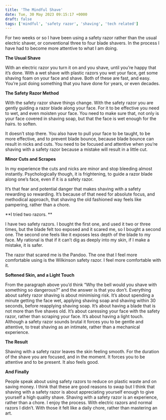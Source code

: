 ```yaml
---
title: 'The Mindful Shave'
date: Tue, 30 May 2023 09:15:17 +0000
draft: false
tags: ['mindful', 'safety razor', 'shaving', 'tech related']
---
```


For two weeks or so I have been using a safety razor rather than the usual electric shaver, or conventional three to four blade shavers. In the process I have had to become more attentive to what I am doing. 

**The Usual Shave**

With an electric razor you turn it on and you shave, until you’re happy that it’s done. With a wet shave with plastic razors you wet your face, get some shaving foam on your face and shave. Both of these are fast, and easy. You’re just doing something that you have done for years, or even decades. 

**The Safety Razor Method**

With the safety razor shave things change. With the safety razor you are gently guiding a razor blade along your face. For it to be effective you need to wet, and even moisten your face. You need to make sure that, not only is your face covered in shaving soap, but that the face is wet enough for the hairs. to soften. 

It doesn’t stop there. You also have to pull your face to be taught, to be more effective, and to prevent blade bounce, because blade bounce can result in nicks and cuts. You need to be focused and attentive when you’re shaving with a safety razor because a mistake will result in a little cut. 

**Minor Cuts and Scrapes**

In my experience the cuts and nicks are minor and stop bleeding almost instantly. Psychologically though, it is frightening, to guide a razor blade along one’s face, even if it is a safety razor. 

It’s that fear and potential danger that makes shaving with a safety rewarding so rewarding. It’s because of that need for absolute focus, and methodical approach, that shaving the old fashioned way feels like pampering, rather than a chore. 

**I tried two razors. **

I have two safety razors. I bought the first one, and used it two or three times, but the blade felt too exposed and it scared me, so I bought a second one. The second one feels like it exposes less depth of the blade to my face. My rational is that if it can’t dig as deeply into my skin, if I make a mistake, it is safer. 

The razor that scared me is the Pandoo. The one that I feel more comfortable using is the Wilkinson safety razor. I feel more comfortable with it. 

**Softened Skin, and a Light Touch**

From the paragraph above you’d think “Why the bell would you shave with something so dangerous?” and the answer is that you don’t. Everything about safety razor shaving is about minimising risk. It’s about spending a minute getting the face wet, applying shaving soap and shaving within 30 seconds, before reapplying shaving soap. It’s about having a blade that is not more than five shaves old. It’s about caressing your face with the safety razor, rather than scraping your face. It’s about having a light touch. Although a safety razor sounds brutal it forces you to be gentle and attentive, to treat shaving as an intimate, rather than a mechanical experience. 

**The Result**

Shaving with a safety razor leaves the skin feeling smooth. For the duration of the shave you are focused, and in the moment. It forces you to be attentive and to be present. It also feels good. 

**And Finally**

People speak about using safety razors to reduce on plastic waste and on saving money. I think that these are good reasons to swap but I think that shaving with a safety razor is about appreciating yourself enough to give yourself a high quality shave. Shaving with a safety razor is an experience, rather than a chore. I enjoy the process. With electric razors and normal razors I didn’t. With those it felt like a daily chore, rather than mastering an art.